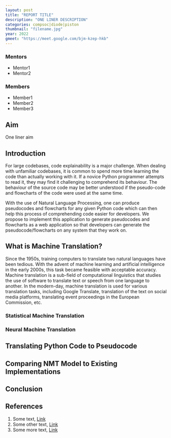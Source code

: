 ```yaml
---
layout: post
title: "REPORT TITLE"
description: "ONE LINER DESCRIPTION"
categories: compsoc|diode|piston
thumbnail: "filename.jpg"
year: 2022
gmeet: "https://meet.google.com/bjm-kzep-hkb"
---
```


### Mentors

- Mentor1
- Mentor2

### Members

- Member1
- Member2
- Member3

## Aim

One liner aim

## Introduction

For large codebases, code explainability is a major challenge. When dealing with unfamiliar codebases, it is common to spend more time learning the code than actually working with it. If a novice Python programmer attempts to read it, they may find it challenging to comprehend its behaviour. The behaviour of the source code may be better understood if the pseudo-code and flowcharts of the code were used at the same time.

With the use of Natural Language Processing, one can produce pseudocodes and flowcharts for any given Python code which can then help this process of comprehending code easier for developers. We propose to implement this application to generate pseudocodes and flowcharts as a web application so that developers can generate the pseudocode/flowcharts on any system that they work on.

## What is Machine Translation?

Since the 1950s, training computers to translate two natural languages have been tedious. With the advent of machine learning and artificial intelligence in the early 2000s, this task became feasible with acceptable accuracy. Machine translation is a sub-field of computational linguistics that studies the use of software to translate text or speech from one language to another. In the modern-day, machine translation is used for various translation tasks, including Google Translate, translation of the text on social media platforms, translating event proceedings in the European Commission, etc.

### Statistical Machine Translation

### Neural Machine Translation

## Translating Python Code to Pseudocode

## Comparing NMT Model to Existing Implementations

## Conclusion

## References

1. Some text, [Link](https://ieee.nitk.ac.in)
2. Some other text, [Link](https://ieee.nitk.ac.in)
3. Some more text, [Link](https://ieee.nitk.ac.in)
